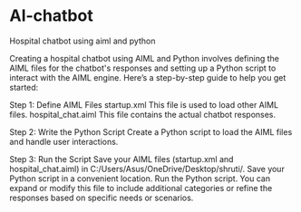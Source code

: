 # AI-chatbot
Hospital chatbot using aiml and python

Creating a hospital chatbot using AIML and Python involves defining the AIML files for the chatbot's responses and setting up a Python script to interact with the AIML engine. 
Here’s a step-by-step guide to help you get started:

Step 1: Define AIML Files
startup.xml
This file is used to load other AIML files.
hospital_chat.aiml
This file contains the actual chatbot responses.

Step 2: Write the Python Script
Create a Python script to load the AIML files and handle user interactions.

Step 3: Run the Script
Save your AIML files (startup.xml and hospital_chat.aiml) in C:/Users/Asus/OneDrive/Desktop/shruti/.
Save your Python script in a convenient location.
Run the Python script.
You can expand or modify this file to include additional categories or refine the responses based on specific needs or scenarios.
